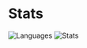 # Stats
![Languages](https://github-readme-stats.vercel.app/api/top-langs/?username=endlessXD&theme=great-gatsby)
![Stats](https://github-readme-stats.vercel.app/api?username=endlessXD&show_icons=true&theme=great-gatsby)

